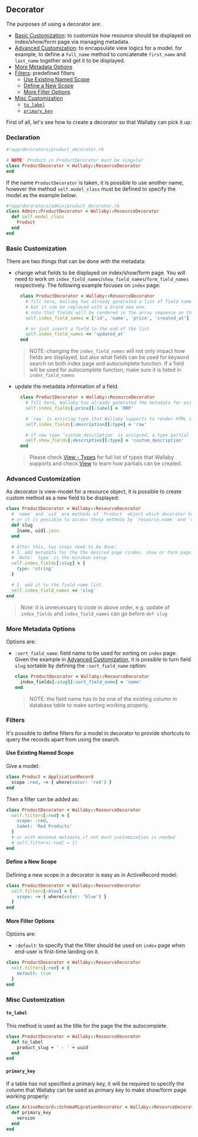 ## Decorator

The purposes of using a decorator are:
- [Basic Customization](#basic-customization): to customize how resource should be displayed on index/show/form page via managing metadata.
- [Advanced Customization](#advanced-customization): to encapsulate view logics for a model. for example, to define a `full_name` method to concatenate `first_name` and `last_name` together and get it to be displayed.
- [More Metadata Options](#more-metadata-options)
- [Filters](#filters): predefined filters
  - [Use Existing Named Scope](#use-existing-named-scope)
  - [Define a New Scope](#define-a-new-scope)
  - [More Filter Options](#more-filter-options)
- [Misc Customization](misc-customization)
  - [`to_label`](#to_label)
  - [`primary_key`](#primary_key)

First of all, let's see how to create a decorator so that Wallaby can pick it up:

### Declaration

```ruby
#!app/decorators/product_decorator.rb

# NOTE: Product in ProductDecorator must be singular
class ProductDecorator < Wallaby::ResourceDecorator
end
```

If the name `ProductDecorator` is taken, it is possible to use another name, however the method `self.model_class` must be defined to specify the model as the example below:

```ruby
#!app/decorators/admin/product_decorator.rb
class Admin::ProductDecorator < Wallaby::ResourceDecorator
  def self.model_class
    Product
  end
end
```

### Basic Customization

There are two things that can be done with the metadata:

- change what fields to be displayed on index/show/form page. You will need to work on `index_field_names`/`show_field_names`/`form_field_names` respectively. The following example focuses on `index` page:

    ```ruby
      class ProductDecorator < Wallaby::ResourceDecorator
        # Till here, Wallaby has already generated a list of field names,
        # but it can be replaced with a brand new one.
        # note that fields will be rendered in the array sequence on the frontend.
        self.index_field_names = ['id', 'name', 'price', 'created_at']

        # or just insert a field to the end of the list
        self.index_field_names << 'updated_at'
      end
    ```

    > NOTE: changing the `index_field_names` will not only impact how fields are displayed, but also what fields can be used for keyword search on both index page and autocomplete function. If a field will be used for autocomplete function, make sure it is listed in `index_field_names`

- update the metadata information of a field.

    ```ruby
      class ProductDecorator < Wallaby::ResourceDecorator
        # Till here, Wallaby has already generated the metadata for existing database columns.
        self.index_fields[:price][:label] = 'RRP'

        # `raw` is existing type that Wallaby supports to render HTML instead of escaping the HTML tags and entities.
        self.index_fields[:description][:type] = 'raw'

        # if new type `custom_description` is assigned, a type partial created as e.g. `app/views/admin/products/show/_custom_description.html.erb` will be required in order to make this field rendered properly as expected:
        self.show_fields[:description][:type] = 'custom_description'
      end
    ```

    > Please check [View - Types](view.md#types) for full list of types that Wallaby supports
    > and check [View](view.md) to learn how partials can be created.


### Advanced Customization

As decorator is view-model for a resource object, it is possible to create custom method as a new field to be displayed:

```ruby
class ProductDecorator < Wallaby::ResourceDecorator
  # `name` and `uid` are methods of `Product` object which decorator has delegated to.
  # or it is possible to access these methods by `resource.name` and `resource.uid`
  def slug
    [name, uid].join
  end

  # After this, two steps need to be done:
  # 1. add metadata for the the desired page (index, show or form page) to specify how this field should be rendered.
  #  Note: `type` is the minimum setup.
  self.index_fields[:slug] = {
    type: 'string'
  }

  # 2. add it to the field name list.
  self.index_field_names << 'slug'
end
```

> Note: it is unnecessary to code in above order, e.g. update of `index_fields`  and `index_field_names` can go before `def slug`


### More Metadata Options

Options are:

- `:sort_field_name`: field name to be used for sorting on `index` page. Given the example in [Advanced Customization](#advanced-customization), it is possible to turn field `slug` sortable by defining the `:sort_field_name` option:

    ```ruby
    class ProductDecorator < Wallaby::ResourceDecorator
      index_fields[:slug][:sort_field_name] = 'name'
    end
    ```

    > NOTE: the field name has to be one of the existing column in database table to make sorting working properly.

### Filters

It's possible to define filters for a model in decorator to provide shortcuts to query the records apart from using the search.

#### Use Existing Named Scope

Give a model:

```ruby
class Product < ApplicationRecord
  scope :red, -> { where(color: 'red') }
end
```

Then a filter can be added as:

```ruby
class ProductDecorator < Wallaby::ResourceDecorator
  self.filters[:red] = {
    scope: :red,
    label: 'Red Products'
  }
  # or with minimum metadata if not much customization is needed
  # self.filters[:red] = {}
end
```

#### Define a New Scope

Defining a new scope in a decorator is easy as in ActiveRecord model:

```ruby
class ProductDecorator < Wallaby::ResourceDecorator
  self.filters[:blue] = {
    scope: -> { where(color: 'blue') }
  }
end
```

#### More Filter Options

Options are:

- `:default`: to specify that the filter should be used on `index` page when end-user is first-time landing on it.

```ruby
class ProductDecorator < Wallaby::ResourceDecorator
  self.filters[:red] = {
    default: true
  }
end
```

### Misc Customization

#### `to_label`

This method is used as the title for the page the the autocomplete.

```ruby
class ProductDecorator < Wallaby::ResourceDecorator
  def to_label
    product_slug + ' - ' + uuid
  end
end
```

#### `primary_key`

If a table has not specified a primary key, it will be required to specify the column that Wallaby can be used as primary key to make show/form page working properly:

```ruby
class ActiveRecord::SchemaMigrationDecorator < Wallaby::ResourceDecorator
  def primary_key
    version
  end
end
```
